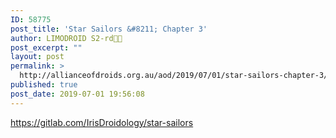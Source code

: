 ```yaml
---
ID: 58775
post_title: 'Star Sailors &#8211; Chapter 3'
author: LIMODROID S2-rd🔭🔬
post_excerpt: ""
layout: post
permalink: >
  http://allianceofdroids.org.au/aod/2019/07/01/star-sailors-chapter-3/
published: true
post_date: 2019-07-01 19:56:08
---
```

https://gitlab.com/IrisDroidology/star-sailors